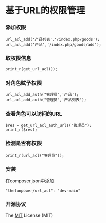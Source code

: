 # 基于URL的权限管理

### 添加权限

~~~
url_acl_add('产品列表','/index.php/goods');
url_acl_add('产品','/index.php/goods/add');
~~~

### 取权限信息

~~~
print_r(get_url_acl());
~~~

### 对角色赋予权限

~~~
url_acl_add_auth("管理员",'产品');
url_acl_add_auth("管理员",'产品列表');
~~~

### 查看角色可以访问的URL

~~~
$res = get_url_acl_auth_urls("管理员");
print_r($res);
~~~

### 检测是否有权限

~~~
print_r(url_acl("管理员"));
~~~

### 安装

在composer.json中添加
~~~
"thefunpower/url_acl": "dev-main" 
~~~




### 开源协议 

The [MIT](LICENSE) License (MIT)